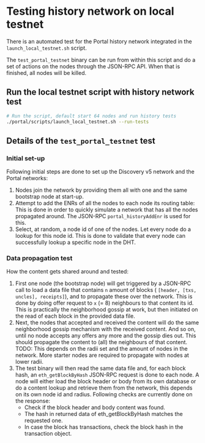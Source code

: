 # Testing history network on local testnet

There is an automated test for the Portal history network integrated in the
`launch_local_testnet.sh` script.

The `test_portal_testnet` binary can be run from within this script and do a
set of actions on the nodes through the JSON-RPC API. When that is finished, all
nodes will be killed.

## Run the local testnet script with history network test

```bash
# Run the script, default start 64 nodes and run history tests
./portal/scripts/launch_local_testnet.sh --run-tests
```

## Details of the `test_portal_testnet` test

### Initial set-up

Following initial steps are done to set up the Discovery v5 network and the
Portal networks:

  1. Nodes join the network by providing them all with one and the same
  bootstrap node at start-up.
  2. Attempt to add the ENRs of all the nodes to each node its routing table:
  This is done in order to quickly simulate a network that has all the nodes
  propagated around. The JSON-RPC `portal_historyAddEnr` is used for this.
  3. Select, at random, a node id of one of the nodes. Let every node do a
  lookup for this node id.
  This is done to validate that every node can successfully lookup a specific
  node in the DHT.

### Data propagation test

How the content gets shared around and tested:

  1. First one node (the bootstrap node) will get triggered by a JSON-RPC call
  to load a data file that contains `n` amount of blocks (
  `[header, [txs, uncles], receipts]`), and to propagate these over the network.
  This is done by doing offer request to `x` (= 8) neighbours to that content
  its id. This is practically the neighborhood gossip at work, but then
  initiated on the read of each block in the provided data file.
  2. Next, the nodes that accepted and received the content will do the same
  neighborhood gossip mechanism with the received content. And so on, until no
  node accepts any offers any more and the gossip dies out. This should
  propagate the content to (all) the neighbours of that content. TODO: This
  depends on the radii set and the amount of nodes in the network. More starter
  nodes are required to propagate with nodes at lower radii.
  3. The test binary will then read the same data file and, for each block hash,
  an `eth_getBlockByHash` JSON-RPC request is done to each node. A node will
  either load the block header or body from its own database or do a content
  lookup and retrieve them from the network, this depends on its own node id and
  radius.
  Following checks are currently done on the response:
     * Check if the block header and body content was found.
     * The hash in returned data of eth_getBlockByHash matches the requested
     one.
     * In case the block has transactions, check the block hash in the
     transaction object.
